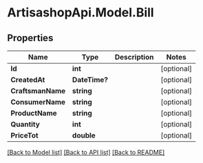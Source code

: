 # ArtisashopApi.Model.Bill

## Properties

Name | Type | Description | Notes
------------ | ------------- | ------------- | -------------
**Id** | **int** |  | [optional] 
**CreatedAt** | **DateTime?** |  | [optional] 
**CraftsmanName** | **string** |  | [optional] 
**ConsumerName** | **string** |  | [optional] 
**ProductName** | **string** |  | [optional] 
**Quantity** | **int** |  | [optional] 
**PriceTot** | **double** |  | [optional] 

[[Back to Model list]](../README.md#documentation-for-models) [[Back to API list]](../README.md#documentation-for-api-endpoints) [[Back to README]](../README.md)

